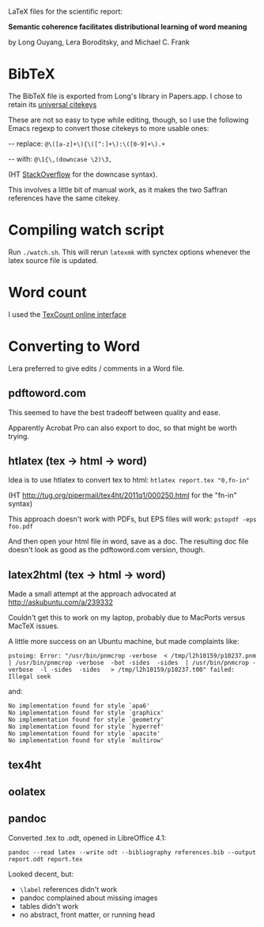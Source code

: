 LaTeX files for the scientific report:

**Semantic coherence facilitates distributional learning of word meaning**

by Long Ouyang, Lera Boroditsky, and Michael C. Frank

# BibTeX

The BibTeX file is exported from Long's library in Papers.app. I chose to retain its [universal citekeys](http://web.archive.org/web/20121023113351/http://support.mekentosj.com/kb/read-write-cite/universal-citekey)

These are not so easy to type while editing, though, so I use the following Emacs regexp to convert those citekeys to more usable ones:

-- replace: `@\([a-z]+\){\([^:]+\):\([0-9]+\).+`

-- with: `@\1{\,(downcase \2)\3,`

(HT [StackOverflow](http://stackoverflow.com/a/677033/351392) for the downcase syntax).

This involves a little bit of manual work, as it makes the two Saffran references have the same citekey.

# Compiling watch script

Run `./watch.sh`. This will rerun `latexmk` with synctex options whenever the latex source file is updated.

# Word count

I used the [TexCount online interface](http://app.uio.no/ifi/texcount/online.php)

# Converting to Word

Lera preferred to give edits / comments in a Word file.

## pdftoword.com

This seemed to have the best tradeoff between quality and ease.

Apparently Acrobat Pro can also export to doc, so that might be worth trying.

## htlatex (tex -> html -> word)

Idea is to use htlatex to convert tex to html: `htlatex report.tex "0,fn-in"`

(HT http://tug.org/pipermail/tex4ht/2011q1/000250.html for the "fn-in" syntax)

This approach doesn't work with PDFs, but EPS files will work: `pstopdf -eps foo.pdf`

And then open your html file in word, save as a doc. The resulting doc file doesn't look as good as the pdftoword.com version, though.

## latex2html (tex -> html -> word)

Made a small attempt at the approach advocated at http://askubuntu.com/a/239332

Couldn't get this to work on my laptop, probably due to MacPorts versus MacTeX issues.

A little more success on an Ubuntu machine, but made complaints like:

    pstoimg: Error: "/usr/bin/pnmcrop -verbose  < /tmp/l2h10159/p10237.pnm | /usr/bin/pnmcrop -verbose  -bot -sides  -sides  | /usr/bin/pnmcrop -verbose  -l -sides  -sides   > /tmp/l2h10159/p10237.t00" failed: Illegal seek
    
and:

    No implementation found for style `apa6'
    No implementation found for style `graphicx'
    No implementation found for style `geometry'
    No implementation found for style `hyperref'
    No implementation found for style `apacite'
    No implementation found for style `multirow'
    
## tex4ht

## oolatex

## pandoc

Converted .tex to .odt, opened in LibreOffice 4.1:

    pandoc --read latex --write odt --bibliography references.bib --output report.odt report.tex

Looked decent, but:

- `\label` references didn't work
- pandoc complained about missing images
- tables didn't work
- no abstract, front matter, or running head

